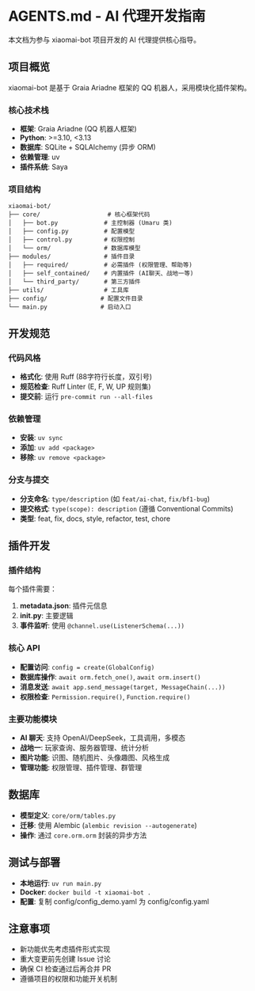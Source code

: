 # AGENTS.md - AI 代理开发指南

本文档为参与 xiaomai-bot 项目开发的 AI 代理提供核心指导。

## 项目概览

xiaomai-bot 是基于 Graia Ariadne 框架的 QQ 机器人，采用模块化插件架构。

### 核心技术栈
- **框架**: Graia Ariadne (QQ 机器人框架)
- **Python**: >=3.10, <3.13
- **数据库**: SQLite + SQLAlchemy (异步 ORM)
- **依赖管理**: uv
- **插件系统**: Saya

### 项目结构
```
xiaomai-bot/
├── core/                   # 核心框架代码
│   ├── bot.py             # 主控制器 (Umaru 类)
│   ├── config.py          # 配置模型
│   ├── control.py         # 权限控制
│   └── orm/               # 数据库模型
├── modules/               # 插件目录
│   ├── required/          # 必需插件 (权限管理、帮助等)
│   ├── self_contained/    # 内置插件 (AI聊天、战地一等)
│   └── third_party/       # 第三方插件
├── utils/                 # 工具库
├── config/               # 配置文件目录
└── main.py               # 启动入口
```

## 开发规范

### 代码风格
- **格式化**: 使用 Ruff (88字符行长度，双引号)
- **规范检查**: Ruff Linter (E, F, W, UP 规则集)
- **提交前**: 运行 `pre-commit run --all-files`

### 依赖管理
- **安装**: `uv sync`
- **添加**: `uv add <package>`
- **移除**: `uv remove <package>`

### 分支与提交
- **分支命名**: `type/description` (如 `feat/ai-chat`, `fix/bf1-bug`)
- **提交格式**: `type(scope): description` (遵循 Conventional Commits)
- **类型**: feat, fix, docs, style, refactor, test, chore

## 插件开发

### 插件结构
每个插件需要：
1. **metadata.json**: 插件元信息
2. **__init__.py**: 主要逻辑
3. **事件监听**: 使用 `@channel.use(ListenerSchema(...))`

### 核心 API
- **配置访问**: `config = create(GlobalConfig)`
- **数据库操作**: `await orm.fetch_one()`, `await orm.insert()`
- **消息发送**: `await app.send_message(target, MessageChain(...))`
- **权限检查**: `Permission.require()`, `Function.require()`

### 主要功能模块
- **AI 聊天**: 支持 OpenAI/DeepSeek，工具调用，多模态
- **战地一**: 玩家查询、服务器管理、统计分析
- **图片功能**: 识图、随机图片、头像趣图、风格生成
- **管理功能**: 权限管理、插件管理、群管理

## 数据库
- **模型定义**: `core/orm/tables.py`
- **迁移**: 使用 Alembic (`alembic revision --autogenerate`)
- **操作**: 通过 `core.orm.orm` 封装的异步方法

## 测试与部署
- **本地运行**: `uv run main.py`
- **Docker**: `docker build -t xiaomai-bot .`
- **配置**: 复制 config/config_demo.yaml 为 config/config.yaml

## 注意事项
- 新功能优先考虑插件形式实现
- 重大变更前先创建 Issue 讨论
- 确保 CI 检查通过后再合并 PR
- 遵循项目的权限和功能开关机制
